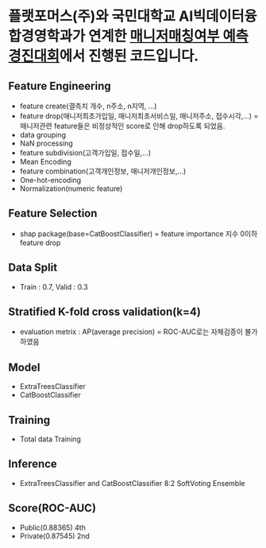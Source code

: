 # 플랫포머스(주)와 국민대학교 AI빅데이터융합경영학과가 연계한 [매니저매칭여부 예측 경진대회](https://www.kaggle.com/competitions/2021-daplatformers-final-round/overview)에서 진행된 코드입니다.
## Feature Engineering
* feature create(결측치 개수, n주소, n지역, ...)
* feature drop(매니저최초가입일, 매니저최초서비스일, 매니저주소, 접수시각,...) = 매니저관련 feature들은 비정상적인 score로 인해 drop하도록 되었음.
* data grouping
* NaN processing
* feature subdivision(고객가입일, 접수일,...)
* Mean Encoding
* feature combination(고객개인정보, 매니저개인정보,...)
* One-hot-encoding
* Normalization(numeric feature)
## Feature Selection
* shap package(base=CatBoostClassifier) = feature importance 지수 0이하 feature drop
## Data Split
* Train : 0.7, Valid : 0.3
## Stratified K-fold cross validation(k=4)
* evaluation metrix : AP(average precision) = ROC-AUC로는 자체검증이 불가하였음
## Model
* ExtraTreesClassifier
* CatBoostClassifier
## Training
* Total data Training
## Inference
* ExtraTreesClassifier and CatBoostClassifier 8:2 SoftVoting Ensemble
## Score(ROC-AUC)
* Public(0.88365) 4th
* Private(0.87545) 2nd
